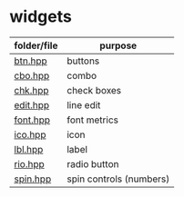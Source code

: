 # widgets

folder/file     | purpose
---             | ---
[btn.hpp](btn.hpp)    | buttons
[cbo.hpp](cbo.hpp)    | combo
[chk.hpp](chk.hpp)    | check boxes
[edit.hpp](edit.hpp)  | line edit
[font.hpp](font.hpp)  | font metrics
[ico.hpp](ico.hpp)    | icon
[lbl.hpp](lbl.hpp)    | label
[rio.hpp](rio.hpp)    | radio button
[spin.hpp](spin.hpp)  | spin controls (numbers)
